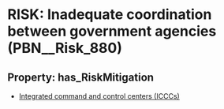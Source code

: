 # RISK: __Inadequate coordination between government agencies__ (PBN__Risk_880)

## Property: has_RiskMitigation

* [Integrated command and control centers (ICCCs)](PBN__RiskMitigation_1204)

